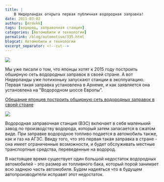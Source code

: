 ```yaml
---
title: |
    В Нидерландах открыта первая публичная водородная заправка!
date: 2011-03-02
authors: [mrdekk]
tags: [водород, заправочная станция]
categories: [Автомобили и технологии]
permalink: /blog/automotive/335.html
blogcat: Автомобили и технологии
excerpt_separator: <!--cut-->
---
```



![](http://itw66.ru/uploads/images/00/00/01/2011/03/02/bbe40a.jpg)


Мы уже писали о том, что японцы хотят к 2015 году построить обширную сеть водородных заправок в своей стране. А вот Нидерланды уже потихоньку запускают станции в эксплуатацию. Первая такая заправка установлена в Арнеме, и как заявляется она установлена на "Водородном шоссе Европы".


<!--cut-->

[Обещание японцев построить обширную сеть водородных заправок в своей стране](http://itw66.ru/blog/automotive/244.html)


![](http://itw66.ru/uploads/images/00/00/01/2011/03/02/9068f1.jpg)


Водородная заправочная станция (ВЗС) включает в себя маленький завод по производству водорода, который затем запасается в сжатом виде. При заправке водородное топливо подается в автомобиль также, как и газ на АГЗС. Ввиду того, что это первая такая заправка в стране - она имеет ограниченные возможности, и будет обслуживать местные транспортные средства, переведенные на водород.

В настоящее время существует один большой недостаток водородных автомобилей - это размер их топливного бака, который порой занимает всю заднюю часть автомобиля. Будем надеяться что в будущем автопроизводители исправят этот недостаток.
